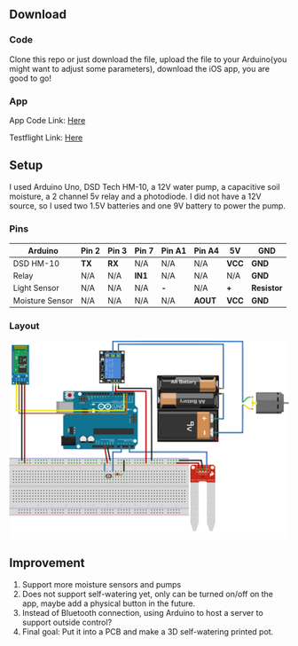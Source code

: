 ## Download
### Code
Clone this repo or just download the file, upload the file to your Arduino(you might want to adjust some parameters), download the iOS app, you are good to go!
### App
App Code Link: [Here](https://github.com/rexhanh/WateringSystem_iOS)

Testflight Link: [Here](https://testflight.apple.com/join/eZRCohtQ)

## Setup
I used Arduino Uno, DSD Tech HM-10, a 12V water pump, a capacitive soil moisture, a 2 channel 5v relay and a photodiode. I did not have a 12V source, so I used two 1.5V batteries and one 9V battery to power the pump.

### Pins

|Arduino|Pin 2| Pin 3| Pin 7| Pin A1| Pin A4|5V|GND|
|-----|-----|-----|------|-----|-----|-----|-----|
|DSD HM-10|**TX**|**RX**|N/A|N/A|N/A|**VCC**|**GND**|
|Relay|N/A|N/A|**IN1**|N/A|N/A|N/A|**GND**|
|Light Sensor|N/A|N/A|N/A|**-**|N/A|**+**|**Resistor**|
|Moisture Sensor|N/A|N/A|N/A|N/A|**AOUT**|**VCC**|**GND**|

### Layout
![Layout](WateringSystem.png)

## Improvement
1. Support more moisture sensors and pumps
2. Does not support self-watering yet, only can be turned on/off on the app, maybe add a physical button in the future.
3. Instead of Bluetooth connection, using Arduino to host a server to support outside control?
4. Final goal: Put it into a PCB and make a 3D self-watering printed pot.
